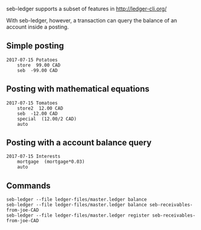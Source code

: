 
seb-ledger supports a subset of features in http://ledger-cli.org/

With seb-ledger, however, a transaction can query the balance of an account inside a posting.


Simple posting
--------------

```
2017-07-15 Potatoes
    store  99.00 CAD
    seb  -99.00 CAD
```

    
Posting with mathematical equations
-----------------------------------

```
2017-07-15 Tomatoes
    store2  12.00 CAD
    seb  -12.00 CAD
    special  (12.00/2 CAD)
    auto
```

Posting with a account balance query
------------------------------------

```
2017-07-15 Interests
    mortgage  (mortgage*0.03)
    auto
```


Commands
--------

```
seb-ledger --file ledger-files/master.ledger balance
seb-ledger --file ledger-files/master.ledger balance seb-receivables-from-joe-CAD
seb-ledger --file ledger-files/master.ledger register seb-receivables-from-joe-CAD
```
